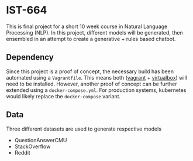 # IST-664

This is final project for a short 10 week course in Natural Language Processing (NLP). In this project, different models will be generated, then ensembled in an attempt to create a generative + rules based chatbot.

## Dependency

Since this project is a proof of concept, the necessary build has been automated using a `Vagrantfile`. This means both ([vagrant](https://www.vagrantup.com/) + [virtualbox](https://www.virtualbox.org/)) will need to be installed. However, another proof of concept can be further extended using a `docker-compose.yml`. For production systems, kubernetes would likely replace the `docker-compose` variant.

## Data

Three different datasets are used to generate respective models

- QuestionAnswerCMU
- StackOverflow
- Reddit
